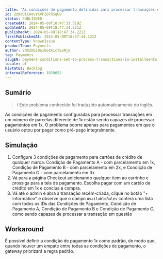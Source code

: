 ```yaml
---
title: 'As condições de pagamento definidas para processar transações em parcelas diferentes de 1x estão processando transações como pré-pagas integralmente'
id: 2z9cDiCAovzKVFZO7RSqOD
status: PUBLISHED
createdAt: 2024-05-09T18:47:33.319Z
updatedAt: 2024-05-09T18:47:34.221Z
publishedAt: 2024-05-09T18:47:34.221Z
firstPublishedAt: 2024-05-09T18:47:34.221Z
contentType: knownIssue
productTeam: Payments
author: 2mXZkbi0oi061KicTExNjo
tag: Payments
slugEN: payment-conditions-set-to-process-transactions-in-installments-other-than-1x-are-processing-transactions-as-prepaid-in-full
locale: pt
kiStatus: Backlog
internalReference: 1030652
---
```


## Sumário

>ℹ️ Este problema conhecido foi traduzido automaticamente do inglês.


As condições de pagamento configuradas para processar transações em um número de parcelas diferente de 1x estão sendo capazes de processar pagamentos em 1x. O problema ocorre apenas para pagamentos em que o usuário optou por pagar como pré-pago integralmente.

## Simulação



1. Configure 3 condições de pagamento para cartões de crédito de qualquer marca: Condição de Pagamento A - com parcelamento em 1x, Condição de Pagamento B - com parcelamento em 2x, e Condição de Pagamento C - com parcelamento em 3x.
2. Vá para a página Checkout adicionando qualquer item ao carrinho e prossiga para a tela de pagamento. Escolha pagar com um cartão de crédito em 1x e conclua a compra.
3. Vá até o admin e abra a transação recém-criada, clique no botão "+ Information" e observe que o campo `AvailableRules` conterá uma lista com todos os IDs das Condições de Pagamento, Condição de Pagamento A, Condição de Pagamento B e Condição de Pagamento C, como sendo capazes de processar a transação em questão

## Workaround


É possível definir a condição de pagamento 1x como padrão, de modo que, quando houver um empate entre todas as condições de pagamento, o gateway priorizará a regra padrão.





